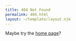 ```yaml
---
title: 404 Not Found
permalink: 404.html
layout: ~/template/layout.njk
---
```


<p>Maybe try the <a href="/">home page</a>?</p>
